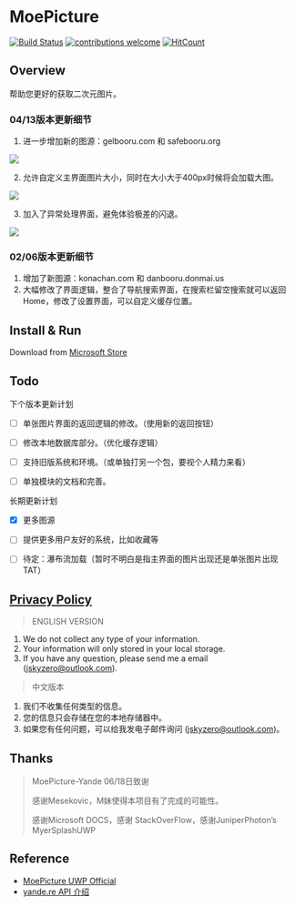 # MoePicture
[![Build Status](https://jskyzero.visualstudio.com/MoePicture/_apis/build/status/MoePicture-UWP-CI)](https://jskyzero.visualstudio.com/MoePicture/_build/latest?definitionId=1) [![contributions welcome](https://img.shields.io/badge/contributions-welcome-brightgreen.svg?style=flat)](https://github.com/Sushiscript/sushiscrip/issues) [![HitCount](http://hits.dwyl.io/jskyzero/MoePicture.svg)](http://hits.dwyl.io/jskyzero/MoePicture)

## Overview

帮助您更好的获取二次元图片。

### 04/13版本更新细节
1. 进一步增加新的图源：gelbooru.com 和 safebooru.org

![](https://jskyzero.github.io/MoePicture/assets/images/18.spring/1.gif)

2. 允许自定义主界面图片大小，同时在大小大于400px时候将会加载大图。

![](https://jskyzero.github.io/MoePicture/assets/images/18.spring/2.gif)

3. 加入了异常处理界面，避免体验极差的闪退。

![](https://jskyzero.github.io/MoePicture/assets/images/18.spring/3.gif)

### 02/06版本更新细节
1. 增加了新图源：konachan.com 和 danbooru.donmai.us
2. 大幅修改了界面逻辑，整合了导航搜索界面，在搜索栏留空搜索就可以返回Home，修改了设置界面，可以自定义缓存位置。

<!-- + 增加了新图源：konachan.com 和 danbooru.donmai.us

![](https://jskyzero.github.io//MoePicture/assets/images/17.winter/1.gif)

+ 新的页面布局

![](https://jskyzero.github.io//MoePicture/assets/images/17.winter/2.gif)

+ 修改了设置界面，可以自定义缓存位置。

![](https://jskyzero.github.io//MoePicture/assets/images/17.winter/3.gif) -->

<!--
### 11/27版本UI界面更新细节

+ Acrylic Material

![](https://jskyzero.github.io//MoePicture/assets/images/gif/1.gif)

+ Reveal Highlight 

![](https://jskyzero.github.io//MoePicture/assets/images/gif/2.gif)

+ New Pane Background

![](https://jskyzero.github.io//MoePicture/assets/images/gif/3.gif)

### 06/18版本UI界面
![](https://jskyzero.github.io/MoePicture/assets/images/6.18.1.png)
![](https://jskyzero.github.io/MoePicture/assets/images/6.18.5.png)

-->

## Install & Run

Download from [Microsoft Store](https://www.microsoft.com/zh-cn/store/p/moepicture/9n7qlfkl7zrh?rtc=1)

## Todo

下个版本更新计划
+ [ ] 单张图片界面的返回逻辑的修改。（使用新的返回按钮）
+ [ ] 修改本地数据库部分。（优化缓存逻辑）
+ [ ] 支持旧版系统和环境。（或单独打另一个包，要视个人精力来看）
+ [ ] 单独模块的文档和完善。


长期更新计划
+ [x] 更多图源
+ [ ] 提供更多用户友好的系统，比如收藏等
+ [ ] 待定：瀑布流加载（暂时不明白是指主界面的图片出现还是单张图片出现TAT）




## [Privacy Policy](https://jskyzero.github.io/MoePicture/2018/03/28/privacy_policy.html)

> ENGLISH VERSION

1. We do not collect any type of your information.
2. Your information will only stored in your local storage.
3. If you have any question, please send me a email (jskyzero@outlook.com).

> 中文版本

1. 我们不收集任何类型的信息。
2. 您的信息只会存储在您的本地存储器中。
3. 如果您有任何问题，可以给我发电子邮件询问 (jskyzero@outlook.com)。


## Thanks

> MoePicture-Yande 06/18日致谢
>
> 感谢Mesekovic，M妹使得本项目有了完成的可能性。
>
> 感谢Microsoft DOCS，感谢 StackOverFlow，感谢JuniperPhoton’s MyerSplashUWP

## Reference

+ [MoePicture UWP Official](https://jskyzero.github.io/MoePicture/)
+ [yande.re API 介绍](https://jskyzero.github.io/MoePicture/2017/05/12/API.html)
